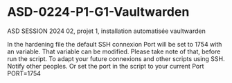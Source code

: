 # ASD-0224-P1-G1-Vaultwarden
ASD SESSION 2024 02, projet 1, installation automatisée vaultwarden


In the hardening file the default SSH connexion Port will be set to 1754 with an variable. That variable can be modified.
Please take note of that, before run the script. To adapt your future connexions and other scripts using SSH. Notify other peoples.
Or set the port in the script to your current Port 
PORT=1754


